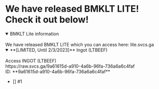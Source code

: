 # We have released BMKLT LITE! Check it out below!
<details open>
<summary>BMKLT Lite information</summary>
<br>
We have released BMKLT LITE which you can access here: lite.svcs.ga
</details>
<details open>
<summary>**[LIMITED, Until 2/3/2023]** Ingot (LTBEEF)</summary>
<br>
Access INGOT (LTBEEF)
<br>
  https://raw.svcs.ga/9a61615d-a910-4a6b-96fa-736a6a6c4faf
<br>
  ID: **9a61615d-a910-4a6b-96fa-736a6a6c4faf**
</details>

- [] #1
